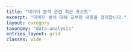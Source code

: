 ```yaml
---
title: "데이터 분석 관련 최근 포스트"
excerpt: "데이터 분석 대해 공부한 내용을 정리합니다."
layout: category
taxonomy: "data-analysis"
entries_layout: grid
classes: wide
---
```

